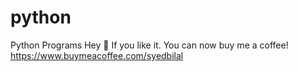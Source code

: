 # python
Python Programs
Hey 👋 If you like it. You can now buy me a coffee! 
https://www.buymeacoffee.com/syedbilal
